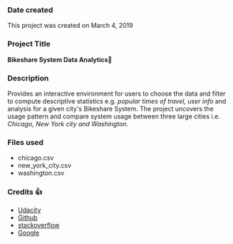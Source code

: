 ### Date created
This project was created on March 4, 2019

### Project Title
**Bikeshare System Data Analytics**:bicyclist:

### Description
Provides an interactive environment for users to choose the data and filter to compute descriptive statistics e.g. _popular times of travel, user info_ and analysis for a given city's Bikeshare System.
The project uncovers the usage pattern and compare system usage between three large cities i.e. *Chicago, New York city and Washington.*

### Files used
* chicago.csv
* new_york_city.csv
* washington.csv

### Credits :+1:
* [Udacity](WWW.udacity.com)
* [Github](www.github.com)
* [stackoverflow](www.stackoverflow)
* [Google](www.google.com)
